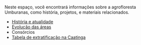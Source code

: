 Neste espaço, você encontrará informações sobre a agrofloresta Umburanas, como história, projetos, e materiais relacionados.

- [História e atualidade](historia.md)
- [Evolução das áreas](evolucao.md)
- Consórcios
- [Tabela de extratificação na Caatinga](tabelas/algumas_matrizes_para_utilizar_na_caatinga.md)
